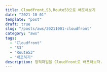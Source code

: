 ```yaml
---
title: Cloudfront,S3,Route53으로 배포해보기 
date: "2021-10-01"
template: "post"
draft: true
slug: "/posts/aws/20211001-cloudfront"
category: "aws"
tags:
  - "Cloudfront"
  - "S3"
  - "Route53"
  - "배포하기"
description: 정적파일을 Cloudfront로 배포해보자.
---
```

